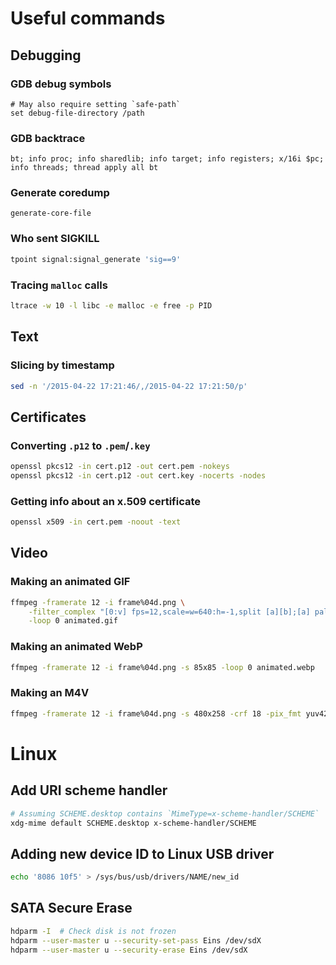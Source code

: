 # Useful commands

## Debugging

### GDB debug symbols

```gdb
# May also require setting `safe-path`
set debug-file-directory /path
```

### GDB backtrace

```gdb
bt; info proc; info sharedlib; info target; info registers; x/16i $pc; info threads; thread apply all bt
```

### Generate coredump

```gdb
generate-core-file
```

### Who sent SIGKILL

```bash
tpoint signal:signal_generate 'sig==9'
```

### Tracing `malloc` calls

```bash
ltrace -w 10 -l libc -e malloc -e free -p PID
```

## Text

### Slicing by timestamp

```bash
sed -n '/2015-04-22 17:21:46/,/2015-04-22 17:21:50/p'
```


## Certificates

### Converting `.p12` to `.pem`/`.key`

```bash
openssl pkcs12 -in cert.p12 -out cert.pem -nokeys
openssl pkcs12 -in cert.p12 -out cert.key -nocerts -nodes
```

### Getting info about an x.509 certificate

```bash
openssl x509 -in cert.pem -noout -text
```


## Video

### Making an animated GIF

```bash
ffmpeg -framerate 12 -i frame%04d.png \
    -filter_complex "[0:v] fps=12,scale=w=640:h=-1,split [a][b];[a] palettegen=reserve_transparent=on:max_colors=32 [p]; [b][p] paletteuse" \
    -loop 0 animated.gif
```

### Making an animated WebP

```bash
ffmpeg -framerate 12 -i frame%04d.png -s 85x85 -loop 0 animated.webp
```

### Making an M4V

```bash
ffmpeg -framerate 12 -i frame%04d.png -s 480x258 -crf 18 -pix_fmt yuv420p animated.m4v
```


# Linux

## Add URI scheme handler

```bash
# Assuming SCHEME.desktop contains `MimeType=x-scheme-handler/SCHEME`
xdg-mime default SCHEME.desktop x-scheme-handler/SCHEME
```

## Adding new device ID to Linux USB driver

```bash
echo '8086 10f5' > /sys/bus/usb/drivers/NAME/new_id
```

## SATA Secure Erase

```bash
hdparm -I  # Check disk is not frozen
hdparm --user-master u --security-set-pass Eins /dev/sdX
hdparm --user-master u --security-erase Eins /dev/sdX
```

